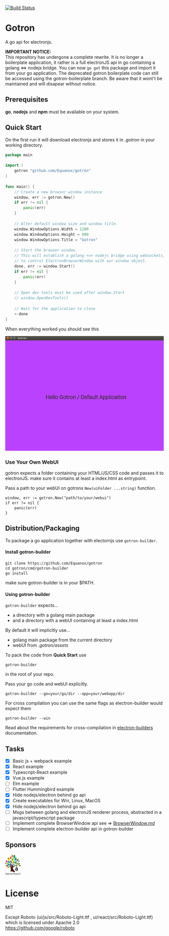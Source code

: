 [![Build Status](https://travis-ci.org/Equanox/gotron.svg?branch=master)](https://travis-ci.org/Equanox/gotron)

# Gotron
A go api for electronjs.

**IMPORTANT NOTICE:**     
This repository has undergone a complete rewrite. It is no longer a boilerplate application, it rather is a full electronJS api in go containing a golang <=> nodejs bridge. You can now `go get` this package and import it from your go application. 
The deprecated gotron boilerplate code can still be accessed using the gotron-boilerplate branch. Be aware that it wont't be maintained and will disapear without notice.    

## Prerequisites
**go**, **nodejs** and **npm** must be available on your system.  

## Quick Start
On the first run it will download electronjs and stores it in *.gotron* in your working directory.

```go
package main

import (
	gotron "github.com/Equanox/gotron"
)

func main() {
    // Create a new browser window instance
    window, err := gotron.New()
    if err != nil {
        panic(err)
    }

    // Alter default window size and window title.
    window.WindowOptions.Width = 1200
    window.WindowOptions.Height = 980
    window.WindowOptions.Title = "Gotron"

    // Start the browser window.
    // This will establish a golang <=> nodejs bridge using websockets,
    // to control ElectronBrowserWindow with our window object.
    done, err := window.Start()
    if err != nil {
        panic(err)
    }
    
    // Open dev tools must be used after window.Start 
    // window.OpenDevTools()
    
    // Wait for the application to close
    <-done
}
```     

When everything worked you should see this

![Hello Gotron](https://raw.githubusercontent.com/equanox/gotron/master/doc/hello_gotron.png)

### Use Your Own WebUI
gotron expects a folder containing your HTML/JS/CSS code and passes it to electronJS. make sure it contains at least a index.html as entrypoint.

Pass a path to your webUI on gotrons `New(uiFolder ...string)` function.
```
window, err := gotron.New("path/to/your/webui")
if err != nil {
    panic(err)
}
```

## Distribution/Packaging
To package a go application together with electornjs use `gotron-builder`.    

#### Install gotron-builder
```
git clone https://github.com/Equanox/gotron
cd gotron/cmd/gotron-builder
go install
```
make sure gotron-builder is in your $PATH.

#### Using  gotron-builder
`gotron-builder` expects...
* a directory with a golang main package 
* and a directory with a webUI containing at least a index.html

By default it will implicitly use...
* golang main package from the current directory
* webUI from *.gotron/assets*

To pack the code from **Quick Start** use
```
gotron-builder
```
in the root of your repo.

Pass your go code and webUI explicitly.
```
gotron-builder --go=your/go/dir --app=your/webapp/dir
```

For cross compilation you can use the same flags as electron-builder would expect them
```
gotron-builder --win 
```
Read about the requirements for cross-compilation in [electron-builders](https://github.com/electron-userland/electron-builder) documentation.

## Tasks
- [x] Basic js + webpack example
- [x] React example
- [x] Typescript-React example
- [x] Vue.js example
- [ ] Elm example
- [ ] Flutter Hummingbird example
- [X] Hide nodejs/electron behind go api
- [X] Create executables for Win, Linux, MacOS
- [X] Hide nodejs/electron behind go api
- [ ] Msgs between golang and electronJS renderer process,
      abstracted in a javascript/typescript package
- [ ] Implement complete BrowserWindow api see => [BrowserWindow.md](BrowserWindow.md)
- [ ] Implement complete electron-builder api in gotron-builder

## Sponsors
<a href="https://benchkram.de"><img src="https://raw.githubusercontent.com/equanox/gotron/master/doc/benchkram.png" alt="benchkram-logo" width="50"/></a>

# License
MIT  

Except Roboto (ui/js/src/Roboto-Light.ttf , ui/react/src/Roboto-Light.ttf) which is licensed under Apache 2.0   
https://github.com/google/roboto
